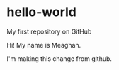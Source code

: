 hello-world
===========

My first repository on GitHub

Hi! My name is Meaghan.

I'm making this change from github.
